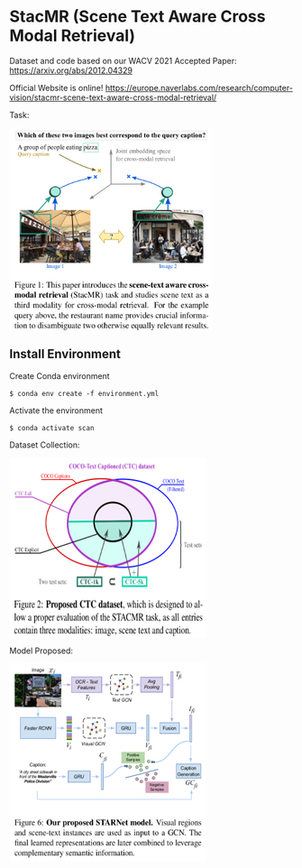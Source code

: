 # StacMR (Scene Text Aware Cross Modal Retrieval)

Dataset and code based on our WACV 2021 Accepted Paper: https://arxiv.org/abs/2012.04329

Official Website is online! https://europe.naverlabs.com/research/computer-vision/stacmr-scene-text-aware-cross-modal-retrieval/

Task:

<a href="url"><img src="paper_images/Figure1.png" align="center" height="360" width="360" ></a>
<p></p>

## Install Environment 

Create Conda environment

    $ conda env create -f environment.yml

Activate the environment

    $ conda activate scan


Dataset Collection:

<a href="url"><img src="paper_images/Figure2.png" align="center" height="320" width="350" ></a>
<p></p>


Model Proposed:

<a href="url"><img src="paper_images/Figure6.png" align="center" height="350" width="350" ></a>
<p></p>


